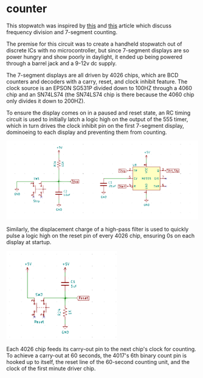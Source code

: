 # counter

This stopwatch was inspired by [this](http://www.hackersbench.com/Projects/1Hz/) and [this](https://www.gadgetronicx.com/diy-stopwatch-digital-ic-4026-4017/)
article which discuss frequency division and 7-segment counting. 

The premise for this circuit was to create a handheld stopwatch out of discrete ICs with no microcontroller, 
but since 7-segment displays are so power hungry and show poorly in daylight,
it ended up being powered through a barrel jack and a 9-12v dc supply. 

The 7-segment displays are all driven by 4026 chips, which are BCD counters and decoders with a carry, reset, and clock inhibit feature.
The clock source is an EPSON SG531P divided down to 100HZ through a 4060 chip and an SN74LS74 (the SN74LS74 chip is there because
the 4060 chip only divides it down to 200HZ).

To ensure the display comes on in a paused and reset state, an RC timing circuit is used to initially latch a logic high 
on the output of the 555 timer, which in turn drives the clock inhibit pin on the first 7-segment display, dominoeing to each display 
and preventing them from counting.

![](images/stop.PNG)

Similarly, the displacement charge of a high-pass filter is used to quickly pulse a logic high on the reset pin of
every 4026 chip, ensuring 0s on each display at startup.

![](images/reset.PNG)

Each 4026 chip feeds its carry-out pin to the next chip's clock for counting. To achieve a carry-out at 60 seconds, the 4017's 6th binary
count pin is hooked up to itself, the reset line of the 60-second counting unit, and the clock of the first minute driver chip.









